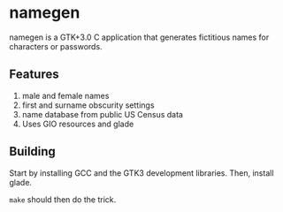 # namegen
namegen is a GTK+3.0 C application that generates fictitious names for characters or passwords.

## Features
1. male and female names
1. first and surname obscurity settings
1. name database from public US Census data
1. Uses GIO resources and glade

## Building

Start by installing GCC and the GTK3 development libraries. Then, install glade.

`make` should then do the trick.

